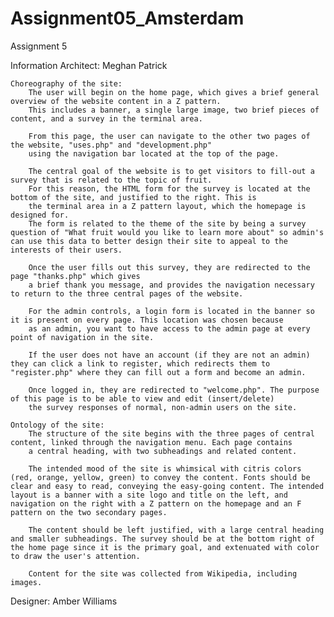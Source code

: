 # Assignment05_Amsterdam
Assignment 5

Information Architect: Meghan Patrick

	Choreography of the site:
		The user will begin on the home page, which gives a brief general overview of the website content in a Z pattern. 
		This includes a banner, a single large image, two brief pieces of content, and a survey in the terminal area.
		
		From this page, the user can navigate to the other two pages of the website, "uses.php" and "development.php"
		using the navigation bar located at the top of the page. 

		The central goal of the website is to get visitors to fill-out a survey that is related to the topic of fruit. 
		For this reason, the HTML form for the survey is located at the bottom of the site, and justified to the right. This is 
		the terminal area in a Z pattern layout, which the homepage is designed for.
		The form is related to the theme of the site by being a survey question of "What fruit would you like to learn more about" so admin's can use this data to better design their site to appeal to the interests of their users.

		Once the user fills out this survey, they are redirected to the page "thanks.php" which gives
		a brief thank you message, and provides the navigation necessary to return to the three central pages of the website.
		
		For the admin controls, a login form is located in the banner so it is present on every page. This location was chosen because
		as an admin, you want to have access to the admin page at every point of navigation in the site.

		If the user does not have an account (if they are not an admin) they can click a link to register, which redirects them to "register.php" where they can fill out a form and become an admin.
		
		Once logged in, they are redirected to "welcome.php". The purpose of this page is to be able to view and edit (insert/delete)
		the survey responses of normal, non-admin users on the site.

	Ontology of the site:
		The structure of the site begins with the three pages of central content, linked through the navigation menu. Each page contains
		a central heading, with two subheadings and related content.

		The intended mood of the site is whimsical with citris colors (red, orange, yellow, green) to convey the content. Fonts should be clear and easy to read, conveying the easy-going content. The intended layout is a banner with a site logo and title on the left, and navigation on the right with a Z pattern on the homepage and an F pattern on the two secondary pages.

		The content should be left justified, with a large central heading and smaller subheadings. The survey should be at the bottom right of the home page since it is the primary goal, and extenuated with color to draw the user's attention.

		Content for the site was collected from Wikipedia, including images.

Designer: Amber Williams